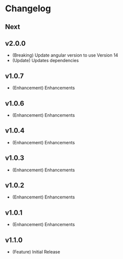 # Changelog

## Next

## v2.0.0
* (Breaking) Update angular version to use Version 14
* (Update) Updates dependencies

## v1.0.7
* (Enhancement) Enhancements

## v1.0.6
* (Enhancement) Enhancements

## v1.0.4
* (Enhancement) Enhancements

## v1.0.3
* (Enhancement) Enhancements

## v1.0.2
* (Enhancement) Enhancements

## v1.0.1
* (Enhancement) Enhancements

## v1.1.0

* (Feature) Initial Release
